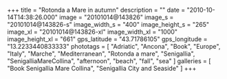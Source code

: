 +++
title = "Rotonda a Mare in autumn"
description = ""
date = "2010-10-14T14:38:26.000"
image = "20101014@143826"
image_s = "20101014@143826-s"
image_width_s = "400"
image_height_s = "265"
image_xl = "20101014@143826-xl"
image_width_xl = "1000"
image_height_xl = "661"
gps_latitude = "43.71786105"
gps_longitude = "13.2233440833333"
phototags = [ "Adriatic", "Ancona", "Book", "Europe", "Italy", "Marche", "Mediterranean", "Rotonda a mare", "Senigallia", "SenigalliaMareCollina", "afternoon", "beach", "fall", "sea" ]
galleries = [ "Book Senigallia Mare Collina", "Senigallia City and Seaside" ]
+++
